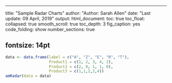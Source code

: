 
---
title: "Sample Radar Charts" 
author: "Author: Sarah Allen"
date: "Last update: 09 April, 2019" 
output:
  html_document:
    toc: true
    toc_float:
        collapsed: true
        smooth_scroll: true
    toc_depth: 3
    fig_caption: yes
    code_folding: show
    number_sections: true

fontsize: 14pt
---

<!---
rscript -e "rmarkdown::render('data.rmd', c('html_document'), clean=FALSE)"
-->




```r
data <- data.frame(label = c("A", "Z", "E", "R", "T"),
                   Product1 = c(1, 2, 3, 4, 2), 
                   Product2 = c(2, 8, 1, 1, 0),
                   Product3 = c(1,1,2,2,4))
amRadar(data = data)
```

<!--html_preserve--><div id="htmlwidget-a42b7b45c7d2de612eca" style="width:100%;height:500px;" class="ramcharts_base html-widget"></div>
<script type="application/json" data-for="htmlwidget-a42b7b45c7d2de612eca">{"x":{"chartData":{"categoryField":"label","dataProvider":[{"label":"A","Product1":1,"Product2":2,"Product3":1},{"label":"Z","Product1":2,"Product2":8,"Product3":1},{"label":"E","Product1":3,"Product2":1,"Product3":2},{"label":"R","Product1":4,"Product2":1,"Product3":2},{"label":"T","Product1":2,"Product2":0,"Product3":4}],"graphs":[{"animationPlayed":false,"lineColor":"","fillAlphas":0.5,"bullet":"round","balloonText":"<b>[[title]]<\/b><br>[[category]] : <b>[[value]]<\/b>","title":"Product1","valueField":"Product1"},{"animationPlayed":false,"lineColor":"","fillAlphas":0.5,"bullet":"round","balloonText":"<b>[[title]]<\/b><br>[[category]] : <b>[[value]]<\/b>","title":"Product2","valueField":"Product2"},{"animationPlayed":false,"lineColor":"","fillAlphas":0.5,"bullet":"round","balloonText":"<b>[[title]]<\/b><br>[[category]] : <b>[[value]]<\/b>","title":"Product3","valueField":"Product3"}],"type":"radar","valueAxes":[{"gridType":"polygons"}]},"background":"#ffffff","listeners":null,"axes_listeners":null,"axes_listenersIndices":null,"categoryAxis_listeners":null,"chartCursor_listeners":null,"dataSetSelector_listeners":null,"legend_listeners":null,"panels_listeners":null,"panels_listenersIndices":null,"periodSelector_listeners":null,"valueAxes_listeners":null,"valueAxes_listenersIndices":[],"group":null,"is_ts_module":false},"evals":[],"jsHooks":[]}</script><!--/html_preserve-->
